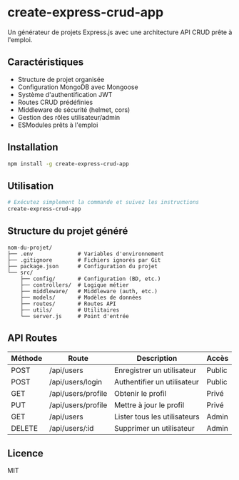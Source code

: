 # create-express-crud-app

Un générateur de projets Express.js avec une architecture API CRUD prête à l'emploi.

## Caractéristiques

- Structure de projet organisée
- Configuration MongoDB avec Mongoose
- Système d'authentification JWT
- Routes CRUD prédéfinies
- Middleware de sécurité (helmet, cors)
- Gestion des rôles utilisateur/admin
- ESModules prêts à l'emploi

## Installation

```bash
npm install -g create-express-crud-app
```

## Utilisation

```bash
# Exécutez simplement la commande et suivez les instructions
create-express-crud-app
```

## Structure du projet généré

```
nom-du-projet/
├── .env              # Variables d'environnement
├── .gitignore        # Fichiers ignorés par Git
├── package.json      # Configuration du projet
└── src/
    ├── config/       # Configuration (BD, etc.)
    ├── controllers/  # Logique métier
    ├── middleware/   # Middleware (auth, etc.)
    ├── models/       # Modèles de données
    ├── routes/       # Routes API
    ├── utils/        # Utilitaires
    └── server.js     # Point d'entrée
```

## API Routes

| Méthode | Route | Description | Accès |
|---------|-------|-------------|-------|
| POST | /api/users | Enregistrer un utilisateur | Public |
| POST | /api/users/login | Authentifier un utilisateur | Public |
| GET | /api/users/profile | Obtenir le profil | Privé |
| PUT | /api/users/profile | Mettre à jour le profil | Privé |
| GET | /api/users | Lister tous les utilisateurs | Admin |
| DELETE | /api/users/:id | Supprimer un utilisateur | Admin |

## Licence

MIT